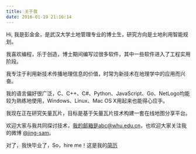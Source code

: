 ```yaml
---
title: 关于我
date: 2016-01-19 21:16:14
---
```


Hi, 我是彭金金，是武汉大学土地管理专业的博士生，研究方向是土地利用智能规划。

我喜欢编程，乐于创造，博士期间编写过很多软件，其中一些软件进入了工程实用阶段。

我专注于利用新技术传播地理信息的价值，时常为新技术在地理学中的应用而兴奋。

我的语言偏好很广泛，C、C++、C#、Python、JavaScript、Go、NetLogo均能较为熟练地使用，Windows、Linux、Mac OS X用起来也能得心应手。

我现在正在研究矢量瓦片，目标是基于矢量瓦片技术构建一套在线地图分享平台。

欢迎大家与我共同探讨技术，我的邮箱是abc@whu.edu.cn，也欢迎大家关注我的微博 [@jing-sam][1]。

对了，我快毕业了，So，hire me！这是我的[简历][2]


[1]: http://weibo.com/u/1902650267
[2]: http://cv.qiaobutang.com/r/5420d01b0cf29ad41fccd6f8
